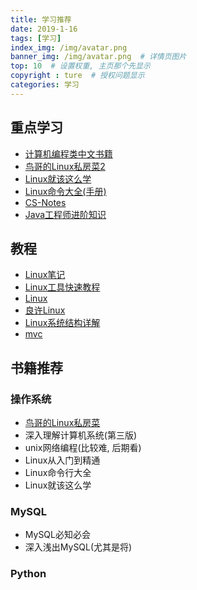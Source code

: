 ```yaml
---
title: 学习推荐
date: 2019-1-16
tags: [学习]
index_img: /img/avatar.png
banner_img: /img/avatar.png  # 详情页图片
top: 10  # 设置权重, 主页那个先显示
copyright : ture  # 授权问题显示
categories: 学习
---
```


<!-- more -->

## 重点学习

- [计算机编程类中文书籍](https://github.com/justjavac/free-programming-books-zh_CN)
- [鸟哥的Linux私房菜2](http://cn.linux.vbird.org/)
- [Linux就该这么学](https://www.linuxprobe.com/)
- [Linux命令大全(手册)](https://www.linuxcool.com/)
- [CS-Notes](http://www.cyc2018.xyz/)
- [Java工程师进阶知识](https://adjava.netlify.app/#/)

## 教程

- [Linux笔记](https://www.kancloud.cn/chandler/bc-linux/167673)
- [Linux工具快速教程](https://linuxtools-rst.readthedocs.io/zh_CN/latest/index.html#)
- [Linux](https://www.zhihu.com/question/23834032/answer/695582133)
- [良许Linux](https://mp.weixin.qq.com/s?__biz=MzU3NTgyODQ1Nw==&mid=100001442&idx=1&sn=a55159ef053b3de9981392dfa3fbdc55&chksm=7d1c7e244a6bf732b3db64e1c6a8faadfc7b70220ab83594ffbec2c0b45de98876290bd15956&mpshare=1&scene=1&srcid=&sharer_sharetime=1574219162639&sharer_shareid=b10a18feaf6602ba28d0ac434169dfed#rd)
- [Linux系统结构详解](https://blog.csdn.net/hguisu/article/details/6122513)
- [mvc](https://draveness.me/mvx#)

## 书籍推荐

### 操作系统
- [鸟哥的Linux私房菜](https://linux.vbird.org/linux_basic/centos7/)
- 深入理解计算机系统(第三版)
- unix网络编程(比较难, 后期看)
- Linux从入门到精通
- Linux命令行大全
- Linux就该这么学

### MySQL

- MySQL必知必会
- 深入浅出MySQL(尤其是将)

### Python
